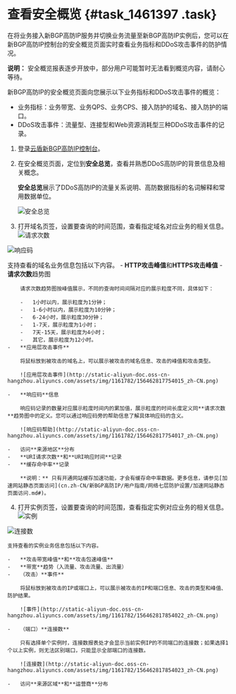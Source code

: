 # 查看安全概览 {#task_1461397 .task}

在将业务接入新BGP高防IP服务并切换业务流量至新BGP高防IP实例后，您可以在新BGP高防IP控制台的安全概览页面实时查看业务指标和DDoS攻击事件的防护情况。

**说明：** 安全概览报表逐步开放中，部分用户可能暂时无法看到概览内容，请耐心等待。

新BGP高防IP的安全概览页面向您展示以下业务指标和DDoS攻击事件的概览：

-   业务指标：业务带宽、业务QPS、业务CPS、接入防护的域名、接入防护的端口。
-   DDoS攻击事件：流量型、连接型和Web资源消耗型三种DDoS攻击事件的记录。

1.  登录[云盾新BGP高防IP控制台](https://yundun.console.aliyun.com/?p=ddoscoo&__consolePageCode=ddoscoo)。
2.  在安全概览页面，定位到**安全总览**，查看并熟悉DDoS高防IP的背景信息及相关概念。 

    **安全总览**展示了DDoS高防IP的流量关系说明、高防数据指标的名词解释和常用数据单位。

    ![安全总览](http://static-aliyun-doc.oss-cn-hangzhou.aliyuncs.com/assets/img/1161782/156462817654011_zh-CN.png)

3.  打开域名页签，设置要查询的时间范围，查看指定域名对应业务的相关信息。![请求次数](http://static-aliyun-doc.oss-cn-hangzhou.aliyuncs.com/assets/img/1161782/156462817754012_zh-CN.png)

![响应码](http://static-aliyun-doc.oss-cn-hangzhou.aliyuncs.com/assets/img/1161782/156462817754018_zh-CN.png)

 支持查看的域名业务信息包括以下内容。
    -   **HTTP攻击峰值**和**HTTPS攻击峰值**
    -   **请求次数**趋势图

        请求次数趋势图按峰值展示，不同的查询时间间隔对应的展示粒度不同，具体如下：

        -   1小时以内，展示粒度为1分钟；
        -   1-6小时以内，展示粒度为10分钟；
        -   6-24小时，展示粒度30分钟；
        -   1-7天，展示粒度为1小时；
        -   7天-15天，展示粒度为4小时；
        -   其它，展示粒度为12小时。
    -   **应用层攻击事件** 

        将鼠标放到被攻击的域名上，可以展示被攻击的域名信息、攻击的峰值和攻击类型。

        ![应用层攻击事件](http://static-aliyun-doc.oss-cn-hangzhou.aliyuncs.com/assets/img/1161782/156462817754015_zh-CN.png)

    -   **响应码**信息

        响应码记录的数量对应展示粒度时间内的累加值，展示粒度的时间长度定义同**请求次数**趋势图中的定义。您可以通过响应码旁的帮助信息了解具体响应码的含义。

        ![响应码帮助](http://static-aliyun-doc.oss-cn-hangzhou.aliyuncs.com/assets/img/1161782/156462817754017_zh-CN.png)

    -   访问**来源地区**分布
    -   **URI请求次数**和**URI响应时间**记录
    -   **缓存命中率**记录

        **说明：** 只有开通网站缓存加速功能，才会有缓存命中率数据。更多信息，请参见[加速网站静态页面访问](cn.zh-CN/新BGP高防IP/用户指南/网络七层防护设置/加速网站静态页面访问.md#)。

4.  打开实例页签，设置要查询的时间范围，查看指定实例对应业务的相关信息。![实例](http://static-aliyun-doc.oss-cn-hangzhou.aliyuncs.com/assets/img/1161782/156462817854020_zh-CN.png)

![连接数](http://static-aliyun-doc.oss-cn-hangzhou.aliyuncs.com/assets/img/1161782/156462817854021_zh-CN.png)

 

    支持查看的实例业务信息包括以下内容。

    -   **攻击带宽峰值**和**攻击包速峰值**
    -   **带宽**趋势（入流量、攻击流量、出流量）
    -   （攻击）**事件** 

        将鼠标放到被攻击的IP或端口上，可以展示被攻击的IP和端口信息、攻击的类型和峰值、防护结果。

        ![事件](http://static-aliyun-doc.oss-cn-hangzhou.aliyuncs.com/assets/img/1161782/156462817854022_zh-CN.png)

    -   （端口）**连接数** 

        只有选择单个实例时，连接数报表处才会显示当前实例IP的不同端口的连接数；如果选择1个以上实例，则无法区别端口，只能显示全部端口的连接数。

        ![连接数](http://static-aliyun-doc.oss-cn-hangzhou.aliyuncs.com/assets/img/1161782/156462817854023_zh-CN.png)

    -   访问**来源区域**和**运营商**分布

